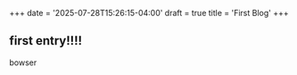 +++
date = '2025-07-28T15:26:15-04:00'
draft = true
title = 'First Blog'
+++

## first entry!!!!

bowser